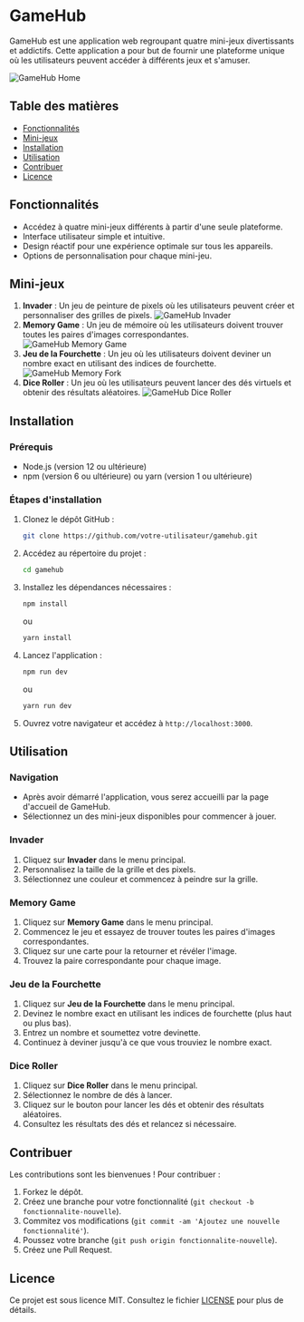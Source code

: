 # GameHub

GameHub est une application web regroupant quatre mini-jeux divertissants et addictifs. Cette application a pour but de fournir une plateforme unique où les utilisateurs peuvent accéder à différents jeux et s'amuser.

![GameHub Home](./public/asset/capture/home.png "Titre optionnel")

## Table des matières

- [Fonctionnalités](#fonctionnalités)
- [Mini-jeux](#mini-jeux)
- [Installation](#installation)
- [Utilisation](#utilisation)
- [Contribuer](#contribuer)
- [Licence](#licence)

## Fonctionnalités

- Accédez à quatre mini-jeux différents à partir d'une seule plateforme.
- Interface utilisateur simple et intuitive.
- Design réactif pour une expérience optimale sur tous les appareils.
- Options de personnalisation pour chaque mini-jeu.

## Mini-jeux

1. **Invader** : Un jeu de peinture de pixels où les utilisateurs peuvent créer et personnaliser des grilles de pixels.
   ![GameHub Invader](./public/asset/capture/invader.png "Titre optionnel")
2. **Memory Game** : Un jeu de mémoire où les utilisateurs doivent trouver toutes les paires d'images correspondantes.
   ![GameHub Memory Game](./public/asset/capture/memory_game.png "Titre optionnel")
3. **Jeu de la Fourchette** : Un jeu où les utilisateurs doivent deviner un nombre exact en utilisant des indices de fourchette.
   ![GameHub Memory Fork](./public/asset/capture/fork.png "Titre optionnel")
4. **Dice Roller** : Un jeu où les utilisateurs peuvent lancer des dés virtuels et obtenir des résultats aléatoires.
   ![GameHub Dice Roller](./public/asset/capture/dice_roller.png "Titre optionnel")

## Installation

### Prérequis

- Node.js (version 12 ou ultérieure)
- npm (version 6 ou ultérieure) ou yarn (version 1 ou ultérieure)

### Étapes d'installation

1. Clonez le dépôt GitHub :

   ```bash
   git clone https://github.com/votre-utilisateur/gamehub.git
   ```

2. Accédez au répertoire du projet :

   ```bash
   cd gamehub
   ```

3. Installez les dépendances nécessaires :

   ```bash
   npm install
   ```

   ou

   ```bash
   yarn install
   ```

4. Lancez l'application :

   ```bash
   npm run dev
   ```

   ou

   ```bash
   yarn run dev
   ```

5. Ouvrez votre navigateur et accédez à `http://localhost:3000`.

## Utilisation

### Navigation

- Après avoir démarré l'application, vous serez accueilli par la page d'accueil de GameHub.
- Sélectionnez un des mini-jeux disponibles pour commencer à jouer.

### Invader

1. Cliquez sur **Invader** dans le menu principal.
2. Personnalisez la taille de la grille et des pixels.
3. Sélectionnez une couleur et commencez à peindre sur la grille.

### Memory Game

1. Cliquez sur **Memory Game** dans le menu principal.
2. Commencez le jeu et essayez de trouver toutes les paires d'images correspondantes.
3. Cliquez sur une carte pour la retourner et révéler l'image.
4. Trouvez la paire correspondante pour chaque image.

### Jeu de la Fourchette

1. Cliquez sur **Jeu de la Fourchette** dans le menu principal.
2. Devinez le nombre exact en utilisant les indices de fourchette (plus haut ou plus bas).
3. Entrez un nombre et soumettez votre devinette.
4. Continuez à deviner jusqu'à ce que vous trouviez le nombre exact.

### Dice Roller

1. Cliquez sur **Dice Roller** dans le menu principal.
2. Sélectionnez le nombre de dés à lancer.
3. Cliquez sur le bouton pour lancer les dés et obtenir des résultats aléatoires.
4. Consultez les résultats des dés et relancez si nécessaire.

## Contribuer

Les contributions sont les bienvenues ! Pour contribuer :

1. Forkez le dépôt.
2. Créez une branche pour votre fonctionnalité (`git checkout -b fonctionnalite-nouvelle`).
3. Commitez vos modifications (`git commit -am 'Ajoutez une nouvelle fonctionnalité'`).
4. Poussez votre branche (`git push origin fonctionnalite-nouvelle`).
5. Créez une Pull Request.

## Licence

Ce projet est sous licence MIT. Consultez le fichier [LICENSE](LICENSE) pour plus de détails.
